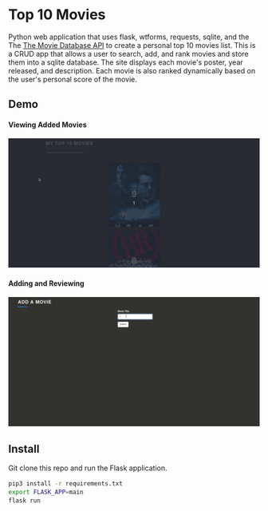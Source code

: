 
# Top 10 Movies 

Python web application that uses flask, wtforms, requests, sqlite, and the The [The Movie Database API](https://developers.themoviedb.org/3/getting-started/introduction)  to create a personal top 10 movies list. This is a CRUD app that allows a user to search, add, and rank movies and store them into a sqlite database. The site displays each movie's poster, year released, and description. Each movie is also ranked dynamically based on the user's personal score of the movie.


## Demo

#### Viewing Added Movies
<img src="https://raw.githubusercontent.com/michael-pena/flask-top-10-movies/master/index.gif"  width=650>

#### Adding and Reviewing
<img src="https://raw.githubusercontent.com/michael-pena/flask-top-10-movies/master/add.gif"  width=650>


## Install
Git clone this repo and run the Flask application.
```bash
pip3 install -r requirements.txt
export FLASK_APP=main
flask run
```
